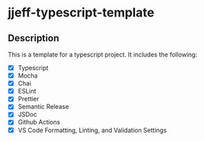 # jjeff-typescript-template

## Description

This is a template for a typescript project. It includes the following:

- [x] Typescript
- [x] Mocha
- [x] Chai
- [x] ESLint
- [x] Prettier
- [x] Semantic Release
- [x] JSDoc
- [x] Github Actions
- [x] VS Code Formatting, Linting, and Validation Settings
